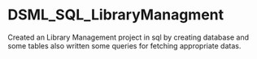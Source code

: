 # DSML_SQL_LibraryManagment
Created an Library Management project in sql by creating database and some tables also written some queries for fetching appropriate datas.
